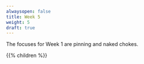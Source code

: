 ```yaml
---
alwaysopen: false
title: Week 5
weight: 5
draft: true
---
```


The focuses for Week 1 are pinning and naked chokes.

{{% children %}}